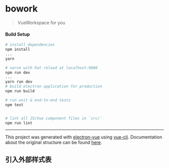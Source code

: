 # bowork

> VueWorkspace for you

#### Build Setup

``` bash
# install dependencies
npm install
...
yarn

# serve with hot reload at localhost:9080
npm run dev
...
yarn run dev 
# build electron application for production
npm run build

# run unit & end-to-end tests
npm test


# lint all JS/Vue component files in `src/`
npm run lint

```

---

This project was generated with [electron-vue](https://github.com/SimulatedGREG/electron-vue) using [vue-cli](https://github.com/vuejs/vue-cli). Documentation about the original structure can be found [here](https://simulatedgreg.gitbooks.io/electron-vue/content/index.html).





## 引入外部样式表


